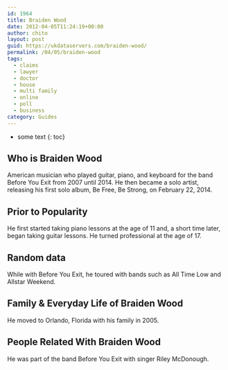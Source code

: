 ```yaml
---
id: 1964
title: Braiden Wood
date: 2012-04-05T11:24:19+00:00
author: chito
layout: post
guid: https://ukdataservers.com/braiden-wood/
permalink: /04/05/braiden-wood
tags:
  - claims
  - lawyer
  - doctor
  - house
  - multi family
  - online
  - poll
  - business
category: Guides
---
```


* some text
{: toc}


## Who is  Braiden Wood
                  
                  
                  
American musician who played guitar, piano, and keyboard for the band Before You Exit from 2007 until 2014. He then became a solo artist, releasing his first solo album, Be Free, Be Strong, on February 22, 2014.
                  
                
                
                
## Prior to Popularity 
                  
                  
                  
He first started taking piano lessons at the age of 11 and, a short time later, began taking guitar lessons. He turned professional at the age of 17.
                  
                
                
                
## Random data 
                  
                  
                  
While with Before You Exit, he toured with bands such as All Time Low and Allstar Weekend.
                  
                
                
                
## Family & Everyday Life of Braiden Wood
                  
                  
                  
He moved to Orlando, Florida with his family in 2005.
                  
                
                
                
## People Related With  Braiden Wood
                  
                  
                  
He was part of the band Before You Exit with singer Riley McDonough.
                  
                
              
            
          
          
          
    
    
  
